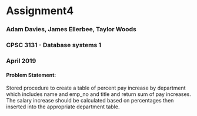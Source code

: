 # Assignment4
### Adam Davies, James Ellerbee, Taylor Woods
### CPSC 3131 - Database systems 1
### April 2019
#### Problem Statement:
Stored procedure to create a table of percent pay increase by department which includes name and emp_no and title and return sum of pay increases. The salary increase should be calculated based on percentages then inserted into the appropriate department table.
